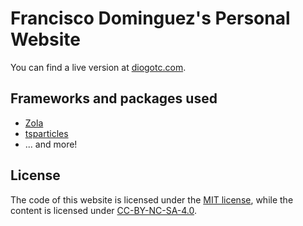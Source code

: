 # Francisco Dominguez's Personal Website


You can find a live version at [diogotc.com](https://diogotc.com).

## Frameworks and packages used

- [Zola](https://getzola.org/)
- [tsparticles](https://github.com/matteobruni/tsparticles)
- ... and more!

## License

The code of this website is licensed under the [MIT license](./LICENSE), while
the content is licensed under [CC-BY-NC-SA-4.0](./content/LICENSE).
